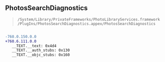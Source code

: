 ## PhotosSearchDiagnostics

> `/System/Library/PrivateFrameworks/PhotoLibraryServices.framework/PlugIns/PhotosSearchDiagnostics.appex/PhotosSearchDiagnostics`

```diff

-760.0.150.0.0
+760.6.111.0.0
   __TEXT.__text: 0x4d4
   __TEXT.__auth_stubs: 0x130
   __TEXT.__objc_stubs: 0x160

```
